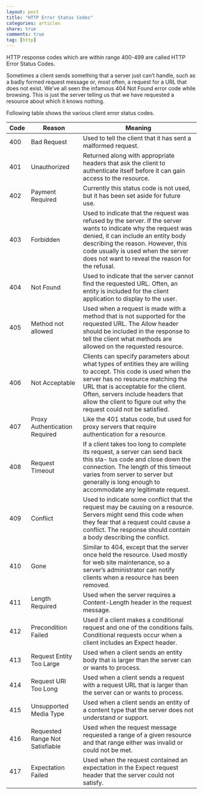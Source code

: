 ```yaml
---
layout: post
title: "HTTP Error Status Codes"
categories: articles
share: true
comments: true
tag: [http]
---
```


HTTP response codes which are within range 400-499 are called HTTP Error Status Codes.

Sometimes a client sends something that a server just can’t handle, such as a badly formed request message or, most often, a request for a URL that does not exist.
We’ve all seen the infamous 404 Not Found error code while browsing. This is just the server telling us that we have requested a resource about which it knows nothing.

Following table shows the various client error status codes.

| Code  | Reason | Meaning  |
| ------------- | ------------- | ------------- |
| 400  | Bad Request  | Used to tell the client that it has sent a malformed request. |
| 401  | Unauthorized  | Returned along with appropriate headers that ask the client to authenticate itself before it can gain access to the resource. |
| 402  | Payment Required  | Currently this status code is not used, but it has been set aside for future use. |
| 403  | Forbidden  | Used to indicate that the request was refused by the server. If the server wants to indicate why the request was denied, it can include an entity body describing the reason. However, this code usually is used when the server does not want to reveal the reason for the refusal. |
| 404  | Not Found  | Used to indicate that the server cannot find the requested URL. Often, an entity is included for the client application to display to the user. |
| 405  | Method not allowed  | Used when a request is made with a method that is not supported for the requested URL. The Allow header should be included in the response to tell the client what methods are allowed on the requested resource. |
| 406  | Not Acceptable  | Clients can specify parameters about what types of entities they are willing to accept. This code is used when the server has no resource matching the URL that is acceptable for the client. Often, servers include headers that allow the client to figure out why the request could not be satisfied. |
| 407  | Proxy Authentication Required  | Like the 401 status code, but used for proxy servers that require authentication for a resource. |
| 408  | Request Timeout  | If a client takes too long to complete its request, a server can send back this sta- tus code and close down the connection. The length of this timeout varies from server to server but generally is long enough to accommodate any legitimate request. |
| 409  | Conflict  | Used to indicate some conflict that the request may be causing on a resource. Servers might send this code when they fear that a request could cause a conflict. The response should contain a body describing the conflict. |
| 410  | Gone  | Similar to 404, except that the server once held the resource. Used mostly for web site maintenance, so a server’s administrator can notify clients when a resource has been removed. |
| 411 | Length Required | Used when the server requires a Content-Length header in the request message. |
| 412 | Precondition Failed | Used if a client makes a conditional request and one of the conditions fails. Conditional requests occur when a client includes an Expect header. |
| 413 | Request Entity Too Large | Used when a client sends an entity body that is larger than the server can or wants to process. |
| 414 | Request URI Too Long | Used when a client sends a request with a request URL that is larger than the server can or wants to process. |
| 415 | Unsupported Media Type  | Used when a client sends an entity of a content type that the server does not understand or support. |
| 416 | Requested Range Not Satisfiable | Used when the request message requested a range of a given resource and that range either was invalid or could not be met. |
| 417 | Expectation Failed | Used when the request contained an expectation in the Expect request header that the server could not satisfy. |
